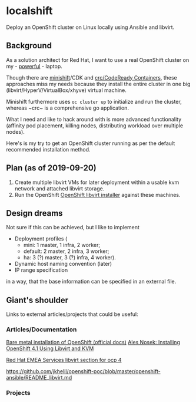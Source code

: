 # localshift
Deploy an OpenShift cluster on Linux locally using Ansible and libvirt.

## Background
As a solution architect for Red Hat, I want to use a real OpenShift cluster on my - [powerful](https://www.msi.com/Laptop/GT75-Titan-9SX) - laptop.

Though there are [minishift](https://github.com/minishift/minishift)/CDK and [crc/CodeReady Containers](https://github.com/code-ready/crc), these approaches miss my needs because they install the entire cluster in one big (libvirt/HyperV/VirtualBox/xhyve) virtual machine.

Minishift furthermore uses ```oc cluster up``` to initialize and run the cluster, whereas ~crc~ is a comprehensive go application.

What I need and like to hack around with is more advanced functionality (affinity pod placement, killing nodes, distributing workload over multiple nodes).

Here's is my try to get an OpenShift cluster running as per the default recommended installation method.

## Plan (as of 2019-09-20)

  1. Create multiple libvirt VMs for later deployment within a usable kvm network and attached libvirt storage.
  1. Run the OpenShift [OpenShift libvirt installer](https://github.com/openshift/installer/blob/master/docs/dev/libvirt/README.md) against these machines.

## Design dreams
Not sure if this can be achieved, but I like to implement 
  
  * Deployment profiles (
    * mini: 1 master, 1 infra, 2 worker; 
    * default: 2 master, 2 infra, 3 worker; 
    * ha: 3 (?) master, 3 (?) infra, 4 worker).
  * Dynamic host naming convention (later)
  * IP range specification

in a way, that the base information can be specified in an external file.

## Giant's shoulder
Links to external articles/projects that could be useful:

### Articles/Documentation

[Bare metal installation of OpenShift (official docs)](https://docs.openshift.com/container-platform/4.1/installing/installing_bare_metal/installing-bare-metal.html)
[Ales Nosek: Installing OpenShift 4.1 Using Libvirt and KVM](http://alesnosek.com/blog/2019/07/08/installing-openshift-4-dot-1-using-libvirt-and-kvm/)

[Red Hat EMEA Services libvirt section for ocp 4](https://github.com/RedHat-EMEA-SSA-Team/hetzner-ocp4#initialize-tools)

https://github.com/jkhelil/openshift-poc/blob/master/openshift-ansible/README_libvirt.md

### Projects

